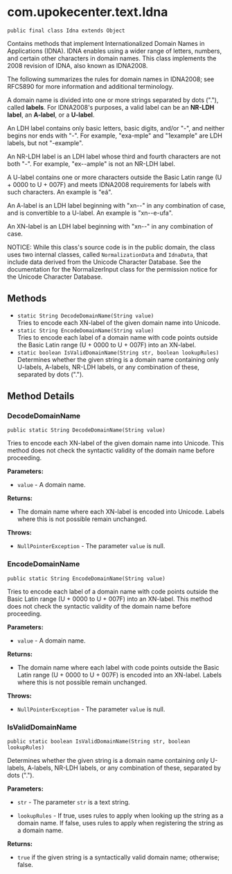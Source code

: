 # com.upokecenter.text.Idna

    public final class Idna extends Object

<p>Contains methods that implement Internationalized Domain Names in
 Applications (IDNA). IDNA enables using a wider range of letters,
 numbers, and certain other characters in domain names. This class
 implements the 2008 revision of IDNA, also known as IDNA2008.</p>
 <p>The following summarizes the rules for domain names in IDNA2008;
 see RFC5890 for more information and additional terminology.</p> <p>A
 domain name is divided into one or more strings separated by dots
 ("."), called <b>labels</b>. For IDNA2008's purposes, a valid label
 can be an <b>NR-LDH label</b>, an <b>A-label</b>, or a
 <b>U-label</b>.</p> <p>An LDH label contains only basic letters,
 basic digits, and/or "-", and neither begins nor ends with "-". For
 example, "exa-mple" and "1example" are LDH labels, but not
 "-example".</p> <p>An NR-LDH label is an LDH label whose third and
 fourth characters are not both "-". For example, "ex--ample" is not
 an NR-LDH label.</p> <p>A U-label contains one or more characters
 outside the Basic Latin range (U + 0000 to U + 007F) and meets IDNA2008
 requirements for labels with such characters. An example is
 "e&#xe1;".</p> <p>An A-label is an LDH label beginning with "xn--" in
 any combination of case, and is convertible to a U-label. An example
 is "xn--e-ufa".</p> <p>An XN-label is an LDH label beginning with
 "xn--" in any combination of case.</p> <p>NOTICE: While this class's
 source code is in the public domain, the class uses two internal
 classes, called <code>NormalizationData</code> and <code>IdnaData</code>, that
 include data derived from the Unicode Character Database. See the
 documentation for the NormalizerInput class for the permission notice
 for the Unicode Character Database.</p>

## Methods

* `static String DecodeDomainName​(String value)`<br>
 Tries to encode each XN-label of the given domain name into Unicode.
* `static String EncodeDomainName​(String value)`<br>
 Tries to encode each label of a domain name with code points outside the
 Basic Latin range (U + 0000 to U + 007F) into an XN-label.
* `static boolean IsValidDomainName​(String str,
                 boolean lookupRules)`<br>
 Determines whether the given string is a domain name containing only
 U-labels, A-labels, NR-LDH labels, or any combination of these,
 separated by dots (".").

## Method Details

### DecodeDomainName
    public static String DecodeDomainName​(String value)
Tries to encode each XN-label of the given domain name into Unicode. This
 method does not check the syntactic validity of the domain name
 before proceeding.

**Parameters:**

* <code>value</code> - A domain name.

**Returns:**

* The domain name where each XN-label is encoded into Unicode. Labels
 where this is not possible remain unchanged.

**Throws:**

* <code>NullPointerException</code> - The parameter <code>value</code> is null.

### EncodeDomainName
    public static String EncodeDomainName​(String value)
Tries to encode each label of a domain name with code points outside the
 Basic Latin range (U + 0000 to U + 007F) into an XN-label. This method
 does not check the syntactic validity of the domain name before
 proceeding.

**Parameters:**

* <code>value</code> - A domain name.

**Returns:**

* The domain name where each label with code points outside the Basic
 Latin range (U + 0000 to U + 007F) is encoded into an XN-label. Labels
 where this is not possible remain unchanged.

**Throws:**

* <code>NullPointerException</code> - The parameter <code>value</code> is null.

### IsValidDomainName
    public static boolean IsValidDomainName​(String str, boolean lookupRules)
Determines whether the given string is a domain name containing only
 U-labels, A-labels, NR-LDH labels, or any combination of these,
 separated by dots (".").

**Parameters:**

* <code>str</code> - The parameter <code>str</code> is a text string.

* <code>lookupRules</code> - If true, uses rules to apply when looking up the string
 as a domain name. If false, uses rules to apply when registering the
 string as a domain name.

**Returns:**

* <code>true</code> if the given string is a syntactically valid domain
 name; otherwise; false.
